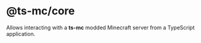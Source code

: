 # @ts-mc/core

Allows interacting with a **ts-mc** modded Minecraft server from a TypeScript application.  
